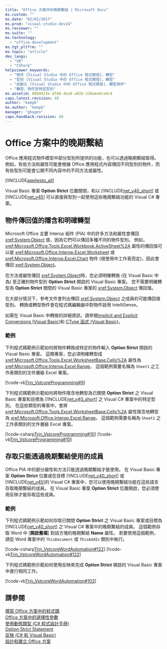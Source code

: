 ```yaml
---
title: "Office 方案中的晚期繫結 | Microsoft Docs"
ms.custom: ""
ms.date: "02/02/2017"
ms.prod: "visual-studio-dev14"
ms.reviewer: ""
ms.suite: ""
ms.technology: 
  - "office-development"
ms.tgt_pltfrm: ""
ms.topic: "article"
dev_langs: 
  - "VB"
  - "CSharp"
helpviewer_keywords: 
  - "物件 [Visual Studio 中的 Office 程式開發]，轉型"
  - "型別 [Visual Studio 中的 Office 程式開發]，轉型"
  - "自動化 [Visual Studio 中的 Office 程式開發]，轉型物件"
  - "轉型，物件至特定型別"
ms.assetid: 80b0d23e-df68-4ea9-a02b-238aee8ca9c0
caps.latest.revision: 49
author: "kempb"
ms.author: "kempb"
manager: "ghogen"
caps.handback.revision: 48
---
```

# Office 方案中的晚期繫結
  Office 應用程式物件模型中部分型別所提供的功能，也可以透過晚期繫結取得。  例如，有些方法和屬性可能會根據 Office 應用程式內容傳回不同型別的物件，而有些型別可能會公開不同內容中的不同方法或屬性。  
  
 [!INCLUDE[appliesto_all](../vsto/includes/appliesto-all-md.md)]  
  
 Visual Basic 專案 **Option Strict** 位置關閉，和以 [!INCLUDE[net_v40_short](../sharepoint/includes/net-v40-short-md.md)] 或 [!INCLUDE[net_v45](../vsto/includes/net-v45-md.md)] 可以直接與型別一起使用這些晚期繫結功能的 Visual C\# 專案。  
  
## 物件傳回值的隱含和明確轉型  
 Microsoft Office 主要 Interop 組件 \(PIA\) 中的許多方法和屬性會傳回 <xref:System.Object> 值，因為它們可以傳回多種不同的物件型別。  例如，<xref:Microsoft.Office.Tools.Excel.Workbook.ActiveSheet%2A> 屬性的傳回值可以是 <xref:Microsoft.Office.Interop.Excel.Worksheet> 或 <xref:Microsoft.Office.Interop.Excel.Chart> 物件 \(視使用中工作表而定\)，因此會傳回 <xref:System.Object>。  
  
 在方法或屬性傳回 <xref:System.Object>時，您必須明確轉換 \(在 Visual Basic 中為\) 至正確的物件型別 **Option Strict** 開啟的 Visual Basic 專案。  您不需要明確轉型為 **Option Strict** 關閉的 Visual Basic 專案的 <xref:System.Object> 傳回值。  
  
 在大部分情況下，參考文件會列出傳回 <xref:System.Object> 之成員的可能傳回值型別。  轉換或轉型物件會在程式碼編輯器中對物件啟用 IntelliSense。  
  
 如需在 Visual Basic 中轉換的詳細資訊，請參閱[Implicit and Explicit Conversions &#40;Visual Basic&#41;](/dotnet/visual-basic/programming-guide/language-features/data-types/implicit-and-explicit-conversions)和 [CType 函式 &#40;Visual Basic&#41;](/dotnet/visual-basic/language-reference/functions/ctype-function)。  
  
### 範例  
 下列程式碼範例示範如何將物件轉換成特定的物件輸入 **Option Strict** 開啟的 Visual Basic 專案。  這類專案，您必須明確轉型成 <xref:Microsoft.Office.Tools.Excel.WorksheetBase.Cells%2A> 屬性為 <xref:Microsoft.Office.Interop.Excel.Range>。  這個範例需要名稱為 `Sheet1` 之工作表類別的文件層級 Excel 專案。  
  
 [!code-vb[Trin_VstcoreProgramming#9](../snippets/visualbasic/VS_Snippets_OfficeSP/Trin_VstcoreProgramming/VB/Sheet1.vb#9)]  
  
 下列程式碼範例示範如何將物件隱含地轉型為已關閉 **Option Strict** 之 Visual Basic 專案和目標為 [!INCLUDE[net_v40_short](../sharepoint/includes/net-v40-short-md.md)] 之 Visual C\# 專案中的特定型別。  在這些類型的專案中，會將 <xref:Microsoft.Office.Tools.Excel.WorksheetBase.Cells%2A> 屬性隱含地轉型為 <xref:Microsoft.Office.Interop.Excel.Range>。  這個範例需要名稱為 `Sheet1` 之工作表類別的文件層級 Excel 專案。  
  
 [!code-csharp[Trin_VstcoreProgramming#10](../snippets/csharp/VS_Snippets_OfficeSP/Trin_VstcoreProgramming/CS/Sheet1.cs#10)]
 [!code-vb[Trin_VstcoreProgramming#10](../snippets/visualbasic/VS_Snippets_OfficeSP/Trin_VstcoreProgramming/VB/Sheet1.vb#10)]  
  
## 存取只能透過晚期繫結使用的成員  
 Office PIA 中的部分屬性和方法只能透過晚期繫結才能使用。  在 Visual Basic 專案 **Option Strict** 位置或在目標 [!INCLUDE[net_v40_short](../sharepoint/includes/net-v40-short-md.md)] 或 [!INCLUDE[net_v45](../vsto/includes/net-v45-md.md)]的 Visual C\# 專案中，您可以使用晚期繫結功能在這些語言存取晚期繫結的成員。  在 Visual Basic 專案 **Option Strict** 位置開啟，您必須使用反映才能存取這些成員。  
  
### 範例  
 下列程式碼範例示範如何存取已關閉 **Option Strict** 之 Visual Basic 專案或目標為 [!INCLUDE[net_v40_short](../sharepoint/includes/net-v40-short-md.md)] 之 Visual C\# 專案中的晚期繫結的成員。  這個範例存取 Word 中 \[**開啟舊檔**\] 對話方塊的晚期繫結 **Name** 屬性。  若要使用這個範例，請從 Word 專案中的 `ThisDocument` 或 `ThisAddIn` 類別中執行。  
  
 [!code-csharp[Trin_VstcoreWordAutomation#122](../snippets/csharp/VS_Snippets_OfficeSP/Trin_VstcoreWordAutomation/CS/ThisDocument.cs#122)]
 [!code-vb[Trin_VstcoreWordAutomation#122](../snippets/visualbasic/VS_Snippets_OfficeSP/Trin_VstcoreWordAutomation/VB/ThisDocument.vb#122)]  
  
 下列程式碼範例示範如何使用反映來完成 **Option Strict** 開啟的 Visual Basic 專案中進行相同工作。  
  
 [!code-vb[Trin_VstcoreWordAutomation#102](../snippets/visualbasic/VS_Snippets_OfficeSP/Trin_VstcoreWordAutomation/VB/ThisDocument.vb#102)]  
  
## 請參閱  
 [撰寫 Office 方案中的程式碼](../vsto/writing-code-in-office-solutions.md)   
 [Office 方案中的選擇性參數](../vsto/optional-parameters-in-office-solutions.md)   
 [使用動態類型 &#40;C&#35; 程式設計手冊&#41;](/dotnet/csharp/programming-guide/types/using-type-dynamic)   
 [Option Strict Statement](/dotnet/visual-basic/language-reference/statements/option-strict-statement)   
 [反映 &#40;C&#35; 和 Visual Basic&#41;](http://msdn.microsoft.com/library/5d1d1bcf-08de-4d0b-97a8-912d17c00f26)   
 [設計和建立 Office 方案](../vsto/designing-and-creating-office-solutions.md)  
  
  